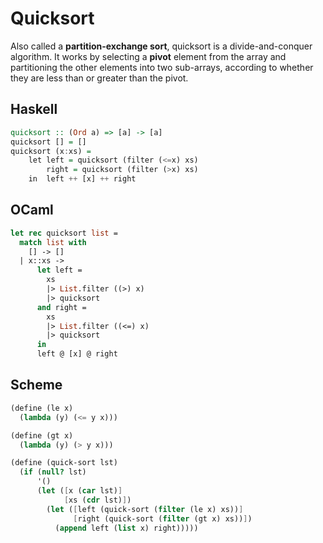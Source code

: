 # Quicksort

Also called a **partition-exchange sort**, quicksort is a divide-and-conquer algorithm. 
It works by selecting a **pivot** element from the array and partitioning the other elements 
into two sub-arrays, according to whether they are less than or greater than the pivot.

## Haskell

```haskell
quicksort :: (Ord a) => [a] -> [a]    
quicksort [] = []    
quicksort (x:xs) =     
    let left = quicksort (filter (<=x) xs)  
        right = quicksort (filter (>x) xs)   
    in  left ++ [x] ++ right 
```

## OCaml

```ocaml
let rec quicksort list =
  match list with
    [] -> []
  | x::xs -> 
      let left = 
        xs 
        |> List.filter ((>) x) 
        |> quicksort
      and right = 
        xs 
        |> List.filter ((<=) x) 
        |> quicksort
      in 
      left @ [x] @ right
```

## Scheme

```scheme
(define (le x)
  (lambda (y) (<= y x)))

(define (gt x)
  (lambda (y) (> y x)))

(define (quick-sort lst)
  (if (null? lst)
      '()
      (let ([x (car lst)]
            [xs (cdr lst)])
        (let ([left (quick-sort (filter (le x) xs))]
              [right (quick-sort (filter (gt x) xs))])
          (append left (list x) right)))))
```
